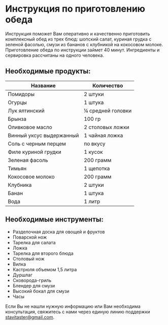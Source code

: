 # Инструкция по приготовлению обеда

Инструкция поможет Вам оперативно и качественно приготовить комплексный обед из трех блюд: шопский салат, куриная грудка с зеленой фасолью, смузи из бананов с клубникой на кокосовом молоке. Приготовление обеда по инструкции займет 40 минут. Ингредиенты и сервировка рассчитаны на одного человека.
## Необходимые продукты:
| Название | Количество |
| ------ | ------ |
| Помидоры | 2 штуки |
| Огурцы | 1 штука |
| Лук ялтинский | ¼ средней головки |
| Брынза | 100 гр |
| Оливковое масло | 2 столовых ложки |
| Винный уксус выдержанный | 1 чайная ложка |
| Соль с черным перцем | по вкусу |
| Филе куриной грудки | 1 кусок |
| Зеленая фасоль | 200 грамм |
| Тимьян | 1 щепотка |
| Кокосовое молоко | 200 грамм |
| Клубника | 2 штуки |
| Банан | 1 штука |
| Вода | 1 литр |

## Необходимые инструменты:
- Разделочная доска для овощей и фруктов
- Поварской нож
- Тарелка для салата
- Ложка
- Тарелка для второго блюда
- Столовый нож
- Вилка
- Кастрюля объемом 1,5 литра
- Дуршлаг
- Сковорода-гриль
- Блендер для смузи
- Высокий бокал для смузи
- Часы

Если Вы не нашли нужную информацию или Вам необходима консультация, свяжитесь с нами через единую линию поддержки <stavitaster@gmail.com>.
